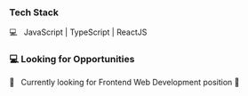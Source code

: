 <h3>Tech Stack</h3>

💻 &nbsp; JavaScript | TypeScript | ReactJS


<h3>💻 Looking for Opportunities</h3>

💼 &nbsp; Currently looking for Frontend Web Development position 👨‍

